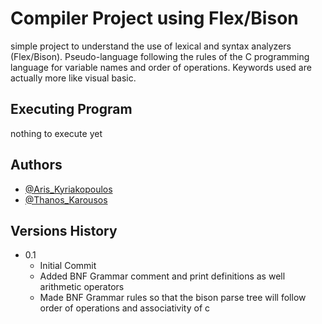 # Compiler Project using Flex/Bison

simple project to understand the use of lexical and syntax analyzers (Flex/Bison).
Pseudo-language following the rules of the C programming language for variable names and order of operations.
Keywords used are actually more like visual basic.

## Executing Program

nothing to execute yet

## Authors

- [@Aris_Kyriakopoulos](https://github.com/SneakyTattas)
- [@Thanos_Karousos](https://github.com/ThanosKarousos)

## Versions History

- 0.1
  - Initial Commit
  * Added BNF Grammar comment and print definitions as well arithmetic operators
  * Made BNF Grammar rules so that the bison parse tree will follow order of operations and associativity of c
